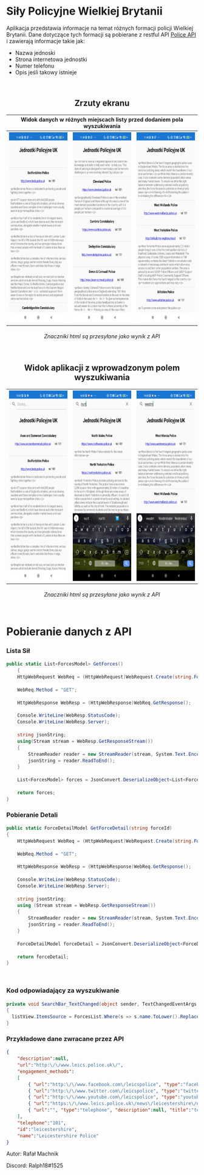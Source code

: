 # Siły Policyjne Wielkiej Brytanii

Aplikacja przedstawia informacje na temat różnych formacji policji Wielkiej Brytanii. Dane dotyczące tych formacji są pobierane z restful API [Police API](https://data.police.uk/docs/) i zawierają informacje takie jak:
 - Nazwa jednoski
 - Strona internetowa jednostki
 - Numer telefonu
 - Opis jeśli takowy istnieje
 
 <br>

<div style="display: inline-block;" align="center">
  <h2>Zrzuty ekranu</h2>
  <table>
      <tr>
          <th colspan="3">Widok danych w różnych miejscach listy przed dodaniem pola wyszukiwania</th>
      </tr>
      <tr>
          <th><img src="https://github.com/xRalph18/DniOtwarteApp_xaml/blob/main/screens/DniOtwarte1.jpg" alt="AppScreen1" style="height: 500px;"/></th>
          <th><img src="https://github.com/xRalph18/DniOtwarteApp_xaml/blob/main/screens/DniOtwarte2.jpg" alt="AppScreen2" style="height: 500px;"/></th>
          <th><img src="https://github.com/xRalph18/DniOtwarteApp_xaml/blob/main/screens/DniOtwarte3.jpg" alt="AppScreen3" style="height: 500px;"/></th>
      </tr>
  </table>
  <h6><i>Znaczniki html są przesyłane jako wynik z API</i></h6>
</div>

<br>

<div style="display: inline-block;" align="center">
  <h2>Widok aplikacji z wprowadzonym polem wyszukiwania</h2>
  <table>
      <tr>
          <th><img src="https://github.com/xRalph18/DniOtwarteApp_xaml/blob/main/screens/DniOtwarte4.jpg" alt="AppScreen4" style="height: 500px;"/></th>
          <th><img src="https://github.com/xRalph18/DniOtwarteApp_xaml/blob/main/screens/DniOtwarte5.jpg" alt="AppScreen5" style="height: 500px;"/></th>
          <th><img src="https://github.com/xRalph18/DniOtwarteApp_xaml/blob/main/screens/DniOtwarte6.jpg" alt="AppScreen6" style="height: 500px;"/></th>
      </tr>
  </table>
  <h6><i>Znaczniki html są przesyłane jako wynik z API</i></h6>
</div>

<br>

# Pobieranie danych z API
### Lista Sił
```cs
public static List<ForcesModel> GetForces()
    {
    HttpWebRequest WebReq = (HttpWebRequest)WebRequest.Create(string.Format("https://data.police.uk/api/forces"));

    WebReq.Method = "GET";

    HttpWebResponse WebResp = (HttpWebResponse)WebReq.GetResponse();

    Console.WriteLine(WebResp.StatusCode);
    Console.WriteLine(WebResp.Server);

    string jsonString;
    using(Stream stream = WebResp.GetResponseStream())
    {
        StreamReader reader = new StreamReader(stream, System.Text.Encoding.UTF8);
        jsonString = reader.ReadToEnd();
    }

    List<ForcesModel> forces = JsonConvert.DeserializeObject<List<ForcesModel>>(jsonString);

    return forces;
}
```

### Pobieranie Detali

```cs
public static ForceDetailModel GetForceDetail(string forceId)
{
    HttpWebRequest WebReq = (HttpWebRequest)WebRequest.Create(string.Format($"https://data.police.uk/api/forces/{forceId}"));

    WebReq.Method = "GET";

    HttpWebResponse WebResp = (HttpWebResponse)WebReq.GetResponse();

    Console.WriteLine(WebResp.StatusCode);
    Console.WriteLine(WebResp.Server);

    string jsonString;
    using (Stream stream = WebResp.GetResponseStream())
    {
        StreamReader reader = new StreamReader(stream, System.Text.Encoding.UTF8);
        jsonString = reader.ReadToEnd();
    }

    ForceDetailModel forceDetail = JsonConvert.DeserializeObject<ForceDetailModel>(jsonString);

    return forceDetail;
}
```

<br>

### Kod odpowiadający za wyszukiwanie
```cs
private void SearchBar_TextChanged(object sender, TextChangedEventArgs e)
{
  listView.ItemsSource = ForcesList.Where(s => s.name.ToLower().Replace(" ", "").Contains(e.NewTextValue.ToLower().Replace(" ", "")));
}
```

### Przykładowe dane zwracane przez API
```json
{
    "description":null,
    "url":"http:\/\/www.leics.police.uk\/",
    "engagement_methods":
    [
        { "url":"http:\/\/www.facebook.com\/leicspolice", "type":"facebook", "description":null, "title":"facebook" },
        { "url":"http:\/\/www.twitter.com\/leicspolice", "type":"twitter", "description":null, "title":"twitter" },
        { "url":"http:\/\/www.youtube.com\/leicspolice", "type":"youtube", "description":null, "title":"youtube" },
        { "url":"https:\/\/www.leics.police.uk\/news\/leicestershire\/news\/GetNewsRss\/", "type":"rss", "description":null, "title":"rss" },
        { "url":"", "type":"telephone", "description":null, "title":"telephone" }
    ],
    "telephone":"101",
    "id":"leicestershire",
    "name":"Leicestershire Police"
}
```

Autor: Rafał Machnik
  
Discord: Ralph18#1525
